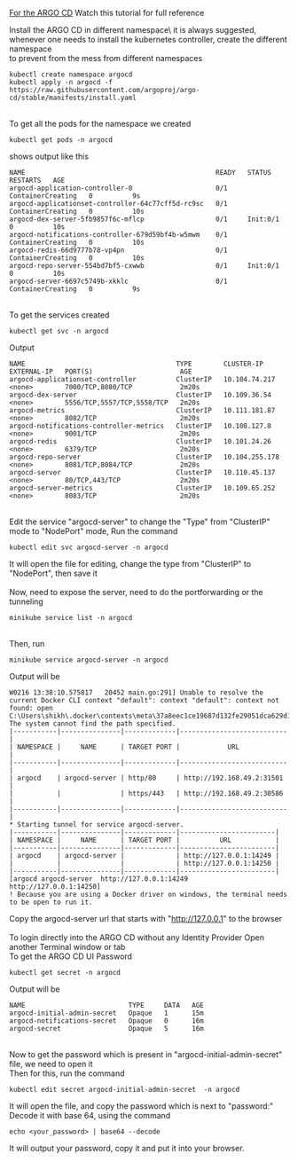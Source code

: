 [For the ARGO CD](https://www.youtube.com/watch?v=ZgJQG475oME&t=981s)
Watch this tutorial for full reference

Install the ARGO CD in different namespace\ 
it is always suggested, whenever one needs to install the kubernetes controller, create the different namespace\
to prevent from the mess from different namespaces
```
kubectl create namespace argocd
kubectl apply -n argocd -f https://raw.githubusercontent.com/argoproj/argo-cd/stable/manifests/install.yaml
```
\
To get all the pods for the namespace we created
```
kubectl get pods -n argocd
```
shows output like this
```
NAME                                                READY   STATUS              RESTARTS   AGE
argocd-application-controller-0                     0/1     ContainerCreating   0          9s
argocd-applicationset-controller-64c77cff5d-rc9sc   0/1     ContainerCreating   0          10s
argocd-dex-server-5fb9857f6c-mflcp                  0/1     Init:0/1            0          10s
argocd-notifications-controller-679d59bf4b-w5mwm    0/1     ContainerCreating   0          10s
argocd-redis-66d9777b78-vp4pn                       0/1     ContainerCreating   0          10s
argocd-repo-server-554bd7bf5-cxwwb                  0/1     Init:0/1            0          10s
argocd-server-6697c5749b-xkklc                      0/1     ContainerCreating   0          9s
```
\
To get the services created
```
kubectl get svc -n argocd
```
Output
```
NAME                                      TYPE        CLUSTER-IP       EXTERNAL-IP   PORT(S)                      AGE
argocd-applicationset-controller          ClusterIP   10.104.74.217    <none>        7000/TCP,8080/TCP            2m20s
argocd-dex-server                         ClusterIP   10.109.36.54     <none>        5556/TCP,5557/TCP,5558/TCP   2m20s
argocd-metrics                            ClusterIP   10.111.181.87    <none>        8082/TCP                     2m20s
argocd-notifications-controller-metrics   ClusterIP   10.108.127.8     <none>        9001/TCP                     2m20s
argocd-redis                              ClusterIP   10.101.24.26     <none>        6379/TCP                     2m20s
argocd-repo-server                        ClusterIP   10.104.255.178   <none>        8081/TCP,8084/TCP            2m20s
argocd-server                             ClusterIP   10.110.45.137    <none>        80/TCP,443/TCP               2m20s
argocd-server-metrics                     ClusterIP   10.109.65.252    <none>        8083/TCP                     2m20s
```
\
Edit the service "argocd-server" to change the "Type" from "ClusterIP" mode to "NodePort" mode, Run the command
```
kubectl edit svc argocd-server -n argocd
```
It will open the file for editing, change the type from "ClusterIP" to "NodePort", then save it\
\
Now, need to expose the server, need to do the portforwarding or the tunneling
```
minikube service list -n argocd
```
\
Then, run
```
minikube service argocd-server -n argocd
```
Output will be
```
W0216 13:38:10.575817   20452 main.go:291] Unable to resolve the current Docker CLI context "default": context "default": context not found: open C:\Users\shikh\.docker\contexts\meta\37a8eec1ce19687d132fe29051dca629d164e2c4958ba141d5f4133a33f0688f\meta.json: The system cannot find the path specified.
|-----------|---------------|-------------|---------------------------|
| NAMESPACE |     NAME      | TARGET PORT |            URL            |
|-----------|---------------|-------------|---------------------------|
| argocd    | argocd-server | http/80     | http://192.168.49.2:31501 |
|           |               | https/443   | http://192.168.49.2:30586 |
|-----------|---------------|-------------|---------------------------|
* Starting tunnel for service argocd-server.
|-----------|---------------|-------------|------------------------|
| NAMESPACE |     NAME      | TARGET PORT |          URL           |
|-----------|---------------|-------------|------------------------|
| argocd    | argocd-server |             | http://127.0.0.1:14249 |
|           |               |             | http://127.0.0.1:14250 |
|-----------|---------------|-------------|------------------------|
[argocd argocd-server  http://127.0.0.1:14249
http://127.0.0.1:14250]
! Because you are using a Docker driver on windows, the terminal needs to be open to run it.
```
Copy the argocd-server url that starts with "http://127.0.0.1" to the browser\
\
To login directly into the ARGO CD without any Identity Provider
Open another Terminal window or tab\
To get the ARGO CD UI Password 
```
kubectl get secret -n argocd
```
Output will be
```
NAME                          TYPE     DATA   AGE
argocd-initial-admin-secret   Opaque   1      15m
argocd-notifications-secret   Opaque   0      16m
argocd-secret                 Opaque   5      16m
```
\
Now to get the password which is present in "argocd-initial-admin-secret" file, we need to open it\
Then for this, run the command
```
kubectl edit secret argocd-initial-admin-secret  -n argocd
```
It will open the file, and copy the password which is next to "password:"
\
Decode it with base 64, using the command
```
echo <your_password> | base64 --decode
```
It will output your password, copy it and put it into your browser.
